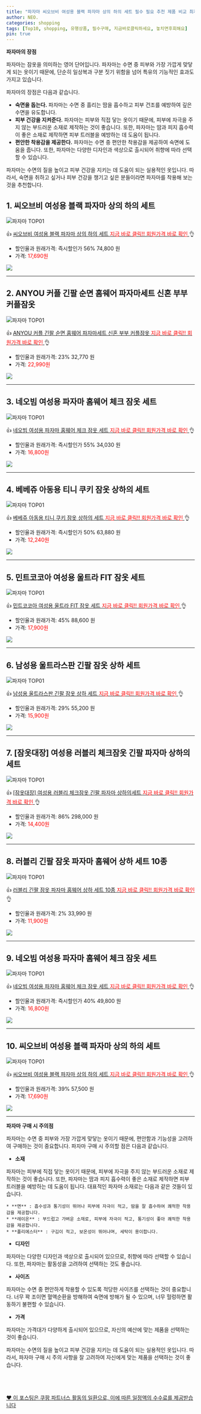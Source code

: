 ```yaml
---
title: "파자마 씨오브비 여성용 블랙 파자마 상의 하의 세트 필수 필요 추천 제품 비교 최저 가격 비교 장점 구매 후기 구매평"
author: NEO.
categories: shopping
tags: [Top10, shopping, 유행상품, 필수구매, 지금바로클릭하세요, 놓치면후회해요]
pin: true
---
```

**파자마의 장점**

파자마는 잠옷을 의미하는 영어 단어입니다. 파자마는 수면 중 피부와 가장 가깝게 맞닿게 되는 옷이기 때문에, 단순히 일상복과 구분 짓기 위함을 넘어 특유의 기능적인 효과도 가지고 있습니다.

파자마의 장점은 다음과 같습니다.

* **숙면을 돕는다.** 파자마는 수면 중 흘리는 땀을 흡수하고 피부 건조를 예방하여 깊은 수면을 유도합니다.
* **피부 건강을 지켜준다.** 파자마는 피부와 직접 닿는 옷이기 때문에, 피부에 자극을 주지 않는 부드러운 소재로 제작하는 것이 좋습니다. 또한, 파자마는 땀과 피지 흡수력이 좋은 소재로 제작하면 피부 트러블을 예방하는 데 도움이 됩니다.
* **편안한 착용감을 제공한다.** 파자마는 수면 중 편안한 착용감을 제공하여 숙면에 도움을 줍니다. 또한, 파자마는 다양한 디자인과 색상으로 출시되어 취향에 따라 선택할 수 있습니다.

파자마는 수면의 질을 높이고 피부 건강을 지키는 데 도움이 되는 실용적인 옷입니다. 따라서, 숙면을 취하고 싶거나 피부 건강을 챙기고 싶은 분들이라면 파자마를 착용해 보는 것을 추천합니다.

   

## 1. 씨오브비 여성용 블랙 파자마 상의 하의 세트

![파자마 TOP01](https://thumbnail10.coupangcdn.com/thumbnails/remote/490x490ex/image/rs_quotation_api/wnwe4czf/9677d9e1c638416f8d2b7448e23a042e.jpg)


👍 [씨오브비 여성용 블랙 파자마 상의 하의 세트 <font color=red> 지금 바로 클릭!! 회원가격 바로 확인 </font> ](https://link.coupang.com/re/AFFSDP?lptag=AF3617701&subid=GithubCoopas&pageKey=6774323949&traceid=V0-153&itemId=15913849934&vendorItemId=83121315476) 👌 


- 할인율과 원래가격: 즉시할인가 56%  74,800   원
- 가격: <span style='color:red'>17,690원</span>

[![](/discount_price.png)](https://link.coupang.com/re/AFFSDP?lptag=AF3617701&subid=GithubCoopas&pageKey=6774323949&traceid=V0-153&itemId=15913849934&vendorItemId=83121315476)

---


   

## 2. ANYOU 커플 긴팔 순면 홈웨어 파자마세트 신혼 부부 커플잠옷

![파자마 TOP01](https://thumbnail7.coupangcdn.com/thumbnails/remote/490x490ex/image/vendor_inventory/5b32/2d11a8746c46fb2a80b8f15d405f2808d82b5a57e65184144cb03272ccab.jpg)


👍 [ANYOU 커플 긴팔 순면 홈웨어 파자마세트 신혼 부부 커플잠옷 <font color=red> 지금 바로 클릭!! 회원가격 바로 확인 </font> ](https://link.coupang.com/re/AFFSDP?lptag=AF3617701&subid=GithubCoopas&pageKey=7539488090&traceid=V0-153&itemId=19815957361&vendorItemId=87111883934) 👌 


- 할인율과 원래가격: 23%  32,770   원
- 가격: <span style='color:red'>22,990원</span>

[![](/discount_price.png)](https://link.coupang.com/re/AFFSDP?lptag=AF3617701&subid=GithubCoopas&pageKey=7539488090&traceid=V0-153&itemId=19815957361&vendorItemId=87111883934)

---


   

## 3. 네오빔 여성용 파자마 홈웨어 체크 잠옷 세트

![파자마 TOP01](https://thumbnail10.coupangcdn.com/thumbnails/remote/490x490ex/image/vendor_inventory/5e41/1c7a020080a939f1e4b6bea06057847383de8cf24070a053fe052e827558.jpg)


👍 [네오빔 여성용 파자마 홈웨어 체크 잠옷 세트 <font color=red> 지금 바로 클릭!! 회원가격 바로 확인 </font> ](https://link.coupang.com/re/AFFSDP?lptag=AF3617701&subid=GithubCoopas&pageKey=7548881132&traceid=V0-153&itemId=19861486629&vendorItemId=86962432973) 👌 


- 할인율과 원래가격: 즉시할인가 55%  34,030   원
- 가격: <span style='color:red'>16,800원</span>

[![](/discount_price.png)](https://link.coupang.com/re/AFFSDP?lptag=AF3617701&subid=GithubCoopas&pageKey=7548881132&traceid=V0-153&itemId=19861486629&vendorItemId=86962432973)

---


   

## 4. 베베쥬 아동용 티니 쿠키 잠옷 상하의 세트

![파자마 TOP01](https://thumbnail7.coupangcdn.com/thumbnails/remote/490x490ex/image/retail/images/2023/08/23/11/7/4d2e197e-f505-4178-81f3-12ddce9a4ff9.jpg)


👍 [베베쥬 아동용 티니 쿠키 잠옷 상하의 세트 <font color=red> 지금 바로 클릭!! 회원가격 바로 확인 </font> ](https://link.coupang.com/re/AFFSDP?lptag=AF3617701&subid=GithubCoopas&pageKey=7553354971&traceid=V0-153&itemId=19883507700&vendorItemId=86961458592) 👌 


- 할인율과 원래가격: 즉시할인가 50%  63,880   원
- 가격: <span style='color:red'>12,240원</span>

[![](/discount_price.png)](https://link.coupang.com/re/AFFSDP?lptag=AF3617701&subid=GithubCoopas&pageKey=7553354971&traceid=V0-153&itemId=19883507700&vendorItemId=86961458592)

---


   

## 5. 민트코코아 여성용 울트라 FIT 잠옷 세트

![파자마 TOP01](https://thumbnail8.coupangcdn.com/thumbnails/remote/490x490ex/image/retail/images/2023/08/23/18/8/ba7cd047-65b3-4332-9340-3af0b94e6faf.jpg)


👍 [민트코코아 여성용 울트라 FIT 잠옷 세트 <font color=red> 지금 바로 클릭!! 회원가격 바로 확인 </font> ](https://link.coupang.com/re/AFFSDP?lptag=AF3617701&subid=GithubCoopas&pageKey=7549496137&traceid=V0-153&itemId=19864443122&vendorItemId=86965309687) 👌 


- 할인율과 원래가격: 45%  88,600   원
- 가격: <span style='color:red'>17,900원</span>

[![](/discount_price.png)](https://link.coupang.com/re/AFFSDP?lptag=AF3617701&subid=GithubCoopas&pageKey=7549496137&traceid=V0-153&itemId=19864443122&vendorItemId=86965309687)

---


   

## 6. 남성용 울트라스판 긴팔 잠옷 상하 세트

![파자마 TOP01](https://thumbnail6.coupangcdn.com/thumbnails/remote/490x490ex/image/retail/images/2020/10/15/14/1/425e7fcf-035e-4397-820b-30d2e365b3d8.jpg)


👍 [남성용 울트라스판 긴팔 잠옷 상하 세트 <font color=red> 지금 바로 클릭!! 회원가격 바로 확인 </font> ](https://link.coupang.com/re/AFFSDP?lptag=AF3617701&subid=GithubCoopas&pageKey=2244505426&traceid=V0-153&itemId=3835786623&vendorItemId=71820621522) 👌 


- 할인율과 원래가격: 29%  55,200   원
- 가격: <span style='color:red'>15,900원</span>

[![](/discount_price.png)](https://link.coupang.com/re/AFFSDP?lptag=AF3617701&subid=GithubCoopas&pageKey=2244505426&traceid=V0-153&itemId=3835786623&vendorItemId=71820621522)

---


   

## 7. [잠옷대장] 여성용 러블리 체크잠옷 긴팔 파자마 상하의세트

![파자마 TOP01](https://thumbnail8.coupangcdn.com/thumbnails/remote/490x490ex/image/vendor_inventory/a7f4/48661e71537b8bb6261cdde9b1330c757e85c92ae380be1889707bba66fa.jpg)


👍 [[잠옷대장] 여성용 러블리 체크잠옷 긴팔 파자마 상하의세트 <font color=red> 지금 바로 클릭!! 회원가격 바로 확인 </font> ](https://link.coupang.com/re/AFFSDP?lptag=AF3617701&subid=GithubCoopas&pageKey=7595967666&traceid=V0-153&itemId=20082426980&vendorItemId=87177986547) 👌 


- 할인율과 원래가격: 86%  298,000   원
- 가격: <span style='color:red'>14,400원</span>

[![](/discount_price.png)](https://link.coupang.com/re/AFFSDP?lptag=AF3617701&subid=GithubCoopas&pageKey=7595967666&traceid=V0-153&itemId=20082426980&vendorItemId=87177986547)

---


   

## 8. 러블리 긴팔 잠옷 파자마 홈웨어 상하 세트 10종

![파자마 TOP01](https://thumbnail10.coupangcdn.com/thumbnails/remote/490x490ex/image/vendor_inventory/93d4/4a6e0a4f5a55e25d7e40333155d9e37a7e4f313146c625ad219e402525cf.jpg)


👍 [러블리 긴팔 잠옷 파자마 홈웨어 상하 세트 10종 <font color=red> 지금 바로 클릭!! 회원가격 바로 확인 </font> ](https://link.coupang.com/re/AFFSDP?lptag=AF3617701&subid=GithubCoopas&pageKey=7568548447&traceid=V0-153&itemId=19954771009&vendorItemId=87067393658) 👌 


- 할인율과 원래가격: 2%  33,990   원
- 가격: <span style='color:red'>11,900원</span>

[![](/discount_price.png)](https://link.coupang.com/re/AFFSDP?lptag=AF3617701&subid=GithubCoopas&pageKey=7568548447&traceid=V0-153&itemId=19954771009&vendorItemId=87067393658)

---


   

## 9. 네오빔 여성용 파자마 홈웨어 체크 잠옷 세트

![파자마 TOP01](https://thumbnail10.coupangcdn.com/thumbnails/remote/490x490ex/image/vendor_inventory/5e41/1c7a020080a939f1e4b6bea06057847383de8cf24070a053fe052e827558.jpg)


👍 [네오빔 여성용 파자마 홈웨어 체크 잠옷 세트 <font color=red> 지금 바로 클릭!! 회원가격 바로 확인 </font> ](https://link.coupang.com/re/AFFSDP?lptag=AF3617701&subid=GithubCoopas&pageKey=7548881132&traceid=V0-153&itemId=19861486629&vendorItemId=86962432973) 👌 


- 할인율과 원래가격: 즉시할인가 40%  49,800   원
- 가격: <span style='color:red'>16,800원</span>

[![](/discount_price.png)](https://link.coupang.com/re/AFFSDP?lptag=AF3617701&subid=GithubCoopas&pageKey=7548881132&traceid=V0-153&itemId=19861486629&vendorItemId=86962432973)

---


   

## 10. 씨오브비 여성용 블랙 파자마 상의 하의 세트

![파자마 TOP01](https://thumbnail10.coupangcdn.com/thumbnails/remote/490x490ex/image/rs_quotation_api/wnwe4czf/9677d9e1c638416f8d2b7448e23a042e.jpg)


👍 [씨오브비 여성용 블랙 파자마 상의 하의 세트 <font color=red> 지금 바로 클릭!! 회원가격 바로 확인 </font> ](https://link.coupang.com/re/AFFSDP?lptag=AF3617701&subid=GithubCoopas&pageKey=6774323949&traceid=V0-153&itemId=15913849934&vendorItemId=83121315476) 👌 


- 할인율과 원래가격: 39%  57,500   원
- 가격: <span style='color:red'>17,690원</span>

[![](/discount_price.png)](https://link.coupang.com/re/AFFSDP?lptag=AF3617701&subid=GithubCoopas&pageKey=6774323949&traceid=V0-153&itemId=15913849934&vendorItemId=83121315476)

---
**파자마 구매 시 주의점**

파자마는 수면 중 피부와 가장 가깝게 맞닿는 옷이기 때문에, 편안함과 기능성을 고려하여 구매하는 것이 중요합니다. 파자마 구매 시 주의할 점은 다음과 같습니다.

* **소재**

파자마는 피부에 직접 닿는 옷이기 때문에, 피부에 자극을 주지 않는 부드러운 소재로 제작하는 것이 좋습니다. 또한, 파자마는 땀과 피지 흡수력이 좋은 소재로 제작하면 피부 트러블을 예방하는 데 도움이 됩니다. 대표적인 파자마 소재로는 다음과 같은 것들이 있습니다.

    * **면** : 흡수성과 통기성이 뛰어나 피부에 자극이 적고, 땀을 잘 흡수하여 쾌적한 착용감을 제공합니다.
    * **레이온** : 부드럽고 가벼운 소재로, 피부에 자극이 적고, 통기성이 좋아 쾌적한 착용감을 제공합니다.
    * **폴리에스터** : 구김이 적고, 보온성이 뛰어나며, 세탁이 용이합니다.

* **디자인**

파자마는 다양한 디자인과 색상으로 출시되어 있으므로, 취향에 따라 선택할 수 있습니다. 또한, 파자마는 활동성을 고려하여 선택하는 것도 좋습니다.

* **사이즈**

파자마는 수면 중 편안하게 착용할 수 있도록 적당한 사이즈를 선택하는 것이 중요합니다. 너무 꽉 조이면 혈액순환을 방해하여 숙면에 방해가 될 수 있으며, 너무 헐렁하면 활동하기 불편할 수 있습니다.

* **가격**

파자마는 가격대가 다양하게 출시되어 있으므로, 자신의 예산에 맞는 제품을 선택하는 것이 좋습니다.

파자마는 수면의 질을 높이고 피부 건강을 지키는 데 도움이 되는 실용적인 옷입니다. 따라서, 파자마 구매 시 주의 사항을 잘 고려하여 자신에게 맞는 제품을 선택하는 것이 좋습니다.<br><br><br><br><br> [ ❤  이 포스팅은 쿠팡 파트너스 활동의 일환으로, 이에 따른 일정액의 수수료를 제공받습니다](https://link.coupang.com/a/bcEFyh)